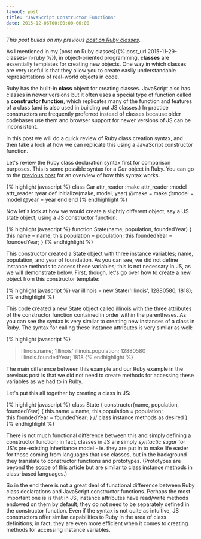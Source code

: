 ```yaml
---
layout: post
title: "JavaScript Constructor Functions"
date: 2015-12-06T00:00:00-06:00
---
```

<em>This post builds on my previous <a href="{% post_url 2015-11-29-classes-in-ruby %}">post on Ruby classes</a></em>.

As I mentioned in my [post on Ruby classes]({% post_url 2015-11-29-classes-in-ruby %}), in object-oriented programming, <strong>classes</strong> are essentially templates for creating new objects. One way in which classes are very useful is that they allow you to create easily understandable representations of real-world objects in code.

Ruby has the built-in <strong>class</strong> object for creating classes. JavaScript also has classes in newer versions but it often uses a special type of function called a <strong>constructor function</strong>, which replicates many of the function and features of a class (and is also used in building out JS classes.) In practice constructors are frequently preferred instead of classes because older codebases use them and browser support for newer versions of JS can be inconsistent.

In this post we will do a quick review of Ruby class creation syntax, and then take a look at how we can replicate this using a JavaScript constructor function.

Let's review the Ruby class declaration syntax first for comparison purposes. This is some possible syntax for a <em>Car</em> object in Ruby. You can go to the <a href="{% post_url 2015-11-29-classes-in-ruby %}">previous post</a> for an overview of how this syntax works.

{% highlight javascript %}
class Car
attr_reader :make
attr_reader :model
attr_reader :year
def initialize(make, model, year)
@make = make
@model = model
@year = year
end
end
{% endhighlight %}

Now let's look at how we would create a slightly different object, say a US state object, using a JS constructor function:

{% highlight javascript %}
function State(name, population, foundedYear) {
this.name = name;
this.population = population;
this.foundedYear = foundedYear;
}
{% endhighlight %}

This constructor created a State object with three instance variables; name, population, and year of foundation. As you can see, we did not define instance methods to access these variables; this is not necessary in JS, as we will demonstrate below. First, though, let's go over how to create a new object from this constructor template:

{% highlight javascript %}
var illinois = new State('Illinois', 12880580, 1818);
{% endhighlight %}

This code created a new State object called illinois with the three attributes of the constructor function contained in order within the parentheses. As you can see the syntax is very similar to creating new instances of a class in Ruby. The syntax for calling these instance attributes is very similar as well:

{% highlight javascript %}
> illinois.name;
'Illinois'
> illinois.population;
12880580
> illinois.foundedYear;
1818
{% endhighlight %}

The main difference between this example and our Ruby example in the previous post is that we did not need to create methods for accessing these variables as we had to in Ruby.

Let's put this all together by creating a class in JS:

{% highlight javascript %}
class State {
  constructor(name, population, foundedYear) {
    this.name = name;
    this.population = population;
    this.foundedYear = foundedYear;
  }
// class instance methods as desired
}
{% endhighlight %}

There is not much functional difference between this and simply defining a constructor function; in fact, classes in JS are simply *syntactic sugar* for JS's pre-existing inheritance model - ie. they are put in to make life easier for those coming from languages that use classes, but in the background they translate to constructor functions and prototypes. (Prototypes are beyond the scope of this article but are similar to class instance methods in class-based languages.)

So in the end there is not a great deal of functional difference between Ruby class declarations and JavaScript constructor functions. Perhaps the most important one is is that in JS, instance attributes have read/write methods endowed on them by default; they do not need to be separately defined in the constructor function. Even if the syntax is not quite as intuitive, JS constructors offer similar capabilities to Ruby in the area of class definitions; in fact, they are even more efficient when it comes to creating methods for accessing instance variables.